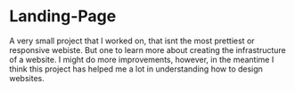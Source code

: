 # Landing-Page

A very small project that I worked on, that isnt the most prettiest or responsive webiste. But one to learn more about creating the infrastructure of a website. I might do more improvements, however, in the meantime I think this project has helped me a lot in understanding how to design websites. 